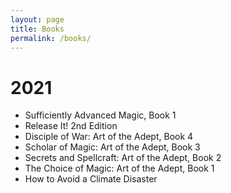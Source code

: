 ```yaml
---
layout: page
title: Books
permalink: /books/
---
```


# 2021

- Sufficiently Advanced Magic, Book 1
- Release It! 2nd Edition
- Disciple of War: Art of the Adept, Book 4
- Scholar of Magic: Art of the Adept, Book 3
- Secrets and Spellcraft: Art of the Adept, Book 2
- The Choice of Magic: Art of the Adept, Book 1
- How to Avoid a Climate Disaster
